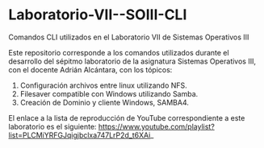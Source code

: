 # Laboratorio-VII--SOIII-CLI
Comandos CLI utilizados en el Laboratorio VII de Sistemas Operativos III

Este repositorio corresponde a los comandos utilizados durante el desarrollo del sépitmo laboratorio de la asignatura Sistemas Operativos III, con el docente Adrián Alcántara, con los tópicos:

1. Configuración archivos entre linux utilizando NFS.
2. Filesaver compatible con Windows utilizando Samba.
3. Creación de Dominio y cliente Windows, SAMBA4.

El enlace a la lista de reproducción de YouTube correspondiente a este laboratorio es el siguiente:
https://www.youtube.com/playlist?list=PLCMiYRFGJqigjbclxa747LrP2d_t6XAi_
